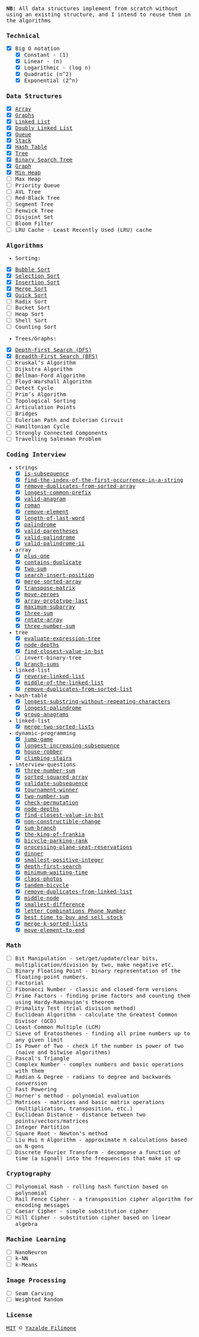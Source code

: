 <samp>

**NB:** All data structures implement from scratch without using an existing structure, and I intend to reuse them in the algorithms

### Technical

- [x] Big O notation
  - [x] Constant - (1)
  - [x] Linear - (n)
  - [x] Logarithmic - (log n)
  - [x] Quadratic (n^2)
  - [x] Exponential (2^n)

### Data Structures

- [x] [Array](/computer_science/data-structure/arrays/array.js)
- [x] [Graphs](/computer_science/data-structure/graphs/graph.js)
- [x] [Linked List](/computer_science/data-structure/linked-list/linked-list.js)
- [x] [Doubly Linked List](/computer_science/data-structure/linked-list/doubly-linked-list.js)
- [x] [Queue](/computer_science/data-structure/queue/queue.js)
- [x] [Stack](/computer_science/data-structure/stack/stack.js)
- [x] [Hash Table](/computer_science/data-structure/hash-table/hash-table.js)
- [x] [Tree](/computer_science/data-structure/tree/tree.js)
- [x] [Binary Search Tree](/computer_science/data-structure/tree/binary-search-tree.js)
- [x] [Graph](/computer_science/data-structure/graphs/graph.js)
- [x] [Min Heap](/computer_science/data-structure/heap/min-heap.js)
- [ ] Max Heap
- [ ] Priority Queue
- [ ] AVL Tree
- [ ] Red-Black Tree
- [ ] Segment Tree
- [ ] Fenwick Tree
- [ ] Disjoint Set
- [ ] Bloom Filter
- [ ] LRU Cache - Least Recently Used (LRU) cache

### Algorithms

- Sorting:

- [x] [Bubble Sort](/computer_science/algorithms/bubble-sort/bubble-sort.js)
- [x] [Selection Sort](/computer_science/algorithms/selection-sort/selection-sort.js)
- [x] [Insertion Sort](/computer_science/algorithms/insertion-sort/insertion-sort.js)
- [x] [Merge Sort](/computer_science/algorithms/merge-sort/merge-sort.js)
- [x] [Quick Sort](/computer_science/algorithms/quick-sort/quick-sort.js)
- [ ] Radix Sort
- [ ] Bucket Sort
- [ ] Heap Sort
- [ ] Shell Sort
- [ ] Counting Sort

- Trees/Graphs:

- [x] [Depth-First Search (DFS)](/computer_science/algorithms/graphs/depth-first-search/depth-first-search.js)
- [x] [Breadth-First Search (BFS)](/computer_science/algorithms/graphs/breadth-first-search/breadth-first-search.js)
- [ ] Kruskal’s Algorithm
- [ ] Dijkstra Algorithm
- [ ] Bellman-Ford Algorithm
- [ ] Floyd-Warshall Algorithm
- [ ] Detect Cycle
- [ ] Prim’s Algorithm
- [ ] Topological Sorting
- [ ] Articulation Points
- [ ] Bridges
- [ ] Eulerian Path and Eulerian Circuit
- [ ] Hamiltonian Cycle
- [ ] Strongly Connected Components
- [ ] Travelling Salesman Problem

### Coding Interview

- strings
  - [x] [is-subsequence](/coding_interviews/leetcode/easy/strings/is-subsequence.js)
  - [x] [find-the-index-of-the-first-occurrence-in-a-string](/coding_interviews/leetcode/easy/strings/find-the-index-of-the-first-occurrence-in-a-string.js)
  - [x] [remove-duplicates-from-sorted-array](/coding_interviews/leetcode/easy/strings/remove-duplicates-from-sorted-array.js)
  - [x] [longest-common-prefix](/coding_interviews/leetcode/easy/strings/longest-common-prefix.js)
  - [x] [valid-anagram](/coding_interviews/leetcode/easy/strings/valid-anagram.js)
  - [x] [roman](/coding_interviews/leetcode/easy/strings/roman.js)
  - [x] [remove-element](/coding_interviews/leetcode/easy/strings/remove-element.js)
  - [x] [length-of-last-word](/coding_interviews/leetcode/easy/strings/length-of-last-word.js)
  - [x] [palindrome](/coding_interviews/leetcode/easy/strings/palindrome.js)
  - [x] [valid-parentheses](/coding_interviews/leetcode/easy/strings/valid-parentheses.js)
  - [x] [valid-palindrome](/coding_interviews/leetcode/easy/strings/valid-palindrome.js)
  - [x] [valid-palindrome-ii](/coding_interviews/leetcode/easy/strings/valid-palindrome-ii.js)
- array
  - [x] [plus-one](/coding_interviews/leetcode/easy/array/plus-one.js)
  - [x] [contains-duplicate](/coding_interviews/leetcode/easy/array/contains-duplicate.js)
  - [x] [two-sum](/coding_interviews/leetcode/easy/array/two-sum.js)
  - [x] [search-insert-position](/coding_interviews/leetcode/easy/array/search-insert-position.js)
  - [x] [merge-sorted-array](/coding_interviews/leetcode/easy/array/merge-sorted-array.js)
  - [x] [transpose-matrix](/coding_interviews/leetcode/easy/array/transpose-matrix.js)
  - [x] [move-zeroes](/coding_interviews/leetcode/easy/array/move-zeroes.js)
  - [x] [array-prototype-last](/coding_interviews/leetcode/easy/array/array-prototype-last.js)
  - [x] [maximum-subarray](/coding_interviews/leetcode/easy/array/maximum-subarray.js)
  - [x] [three-sum](/coding_interviews/leetcode/easy/array/three-sum.js)
  - [x] [rotate-array](/coding_interviews/leetcode/easy/array/rotate-array.js)
  - [x] [three-number-sum](/coding_interviews/leetcode/easy/array/three-number-sum.js)
- tree
  - [x] [evaluate-expression-tree](/coding_interviews/leetcode/easy/tree/evaluate-expression-tree.js)
  - [x] [node-depths](/coding_interviews/leetcode/easy/tree/node-depths.js)
  - [x] [find-closest-value-in-bst](/coding_interviews/leetcode/easy/tree/find-closest-value-in-bst.js)
  - [ ] invert-binary-tree
  - [x] [branch-sums](/coding_interviews/leetcode/easy/tree/branch-sums.js)
- linked-list
  - [x] [reverse-linked-list](/coding_interviews/leetcode/easy/linked-list/reverse-linked-list.js)
  - [x] [middle-of-the-linked-list](/coding_interviews/leetcode/easy/linked-list/middle-of-the-linked-list.js)
  - [x] [remove-duplicates-from-sorted-list](/coding_interviews/leetcode/easy/linked-list/remove-duplicates-from-sorted-list.js)
- hash-table
  - [x] [longest-substring-without-repeating-characters](/coding_interviews/leetcode/easy/hash-table/longest-substring-without-repeating-characters.js)
  - [x] [longest-palindrome](/coding_interviews/leetcode/medium/strings/longest-palindrome.js)
  - [x] [group-anagrams](/coding_interviews/leetcode/medium/strings/group-anagrams.js)
- linked-list
  - [x] [merge-two-sorted-lists](/coding_interviews/leetcode/easy/linked-list/merge-two-sorted-lists.js)
- dynamic-programming
  - [x] [jump-game](/coding_interviews/leetcode/medium/dynamic-programming/jump-game.js)
  - [x] [longest-increasing-subsequence](/coding_interviews/leetcode/medium/dynamic-programming/longest-increasing-subsequence.js)
  - [x] [house-robber](/coding_interviews/leetcode/medium/dynamic-programming/house-robber.js)
  - [x] [climbing-stairs](/coding_interviews/leetcode/easy/dynamic-programming/climbing-stairs.js)
- interview-questions
  - [x] [three-number-sum](/coding_interviews/interview-questions/medium/three-number-sum.js)
  - [x] [sorted-squared-array](/coding_interviews/interview-questions/easy/sorted-squared-array.js)
  - [x] [validate-subsequence](/coding_interviews/interview-questions/easy/validate-subsequence.js)
  - [x] [tournament-winner](/coding_interviews/interview-questions/easy/tournament-winner.js)
  - [x] [two-number-sum](/coding_interviews/interview-questions/easy/two-number-sum.js)
  - [x] [check-permutation](/coding_interviews/interview-questions/easy/check-permutation.js)
  - [x] [node-depths](/coding_interviews/interview-questions/easy/node-depths.js)
  - [x] [find-closest-value-in-bst](/coding_interviews/interview-questions/easy/find-closest-value-in-bst.js)
  - [x] [non-constructible-change](/coding_interviews/interview-questions/easy/non-constructible-change.js)
  - [x] [sum-branch](/coding_interviews/interview-questions/easy/sum-branch.js)
  - [x] [the-king-of-frankia](/coding_interviews/codility/the-king-of-frankia.js)
  - [x] [bicycle-parking-rank](/coding_interviews/codility/bicycle-parking-rank.js)
  - [x] [processing-plane-seat-reservations](/coding_interviews/codility/processing-plane-seat-reservations.js)
  - [x] [dinner](/coding_interviews/codility/dinner.js)
  - [x] [smallest-positive-integer](/coding_interviews/codility/smallest-positive-integer.js)
  - [x] [depth-first-search](coding_interviews/interview-questions/easy/depth-first-search.js)
  - [x] [minimum-waiting-time](coding_interviews/interview-questions/easy/minimum-waiting-time.js)
  - [x] [class-photos](coding_interviews/interview-questions/easy/class-photos.js)
  - [x] [tandem-bicycle](coding_interviews/interview-questions/easy/tandem-bicycle.js)
  - [x] [remove-duplicates-from-linked-list](coding_interviews/interview-questions/easy/remove-duplicates-from-linked-list.js)
  - [x] [middle-node](coding_interviews/interview-questions/easy/middle-node.js)
  - [x] [smallest-difference](coding_interviews/interview-questions/easy/smallest-difference.js)
  - [x] [letter Combinations Phone Number](coding_interviews/leetcode/medium/letter-combinations-of-a-phone-number.js)
  - [x] [best time to buy and sell stock](coding_interviews/leetcode/easy/best-time-to-buy-and-sell-stock.js)
  - [x] [merge-k-sorted-lists](coding_interviews/leetcode/hard/merge-k-sorted-lists.js)
  - [x] [move-element-to-end](coding_interviews/interview-questions/medium/move-element-to-end.js)

### Math

- [ ] Bit Manipulation - set/get/update/clear bits, multiplication/division by two, make negative etc.
- [ ] Binary Floating Point - binary representation of the floating-point numbers.
- [ ] Factorial
- [ ] Fibonacci Number - classic and closed-form versions
- [ ] Prime Factors - finding prime factors and counting them using Hardy-Ramanujan's theorem
- [ ] Primality Test (trial division method)
- [ ] Euclidean Algorithm - calculate the Greatest Common Divisor (GCD)
- [ ] Least Common Multiple (LCM)
- [ ] Sieve of Eratosthenes - finding all prime numbers up to any given limit
- [ ] Is Power of Two - check if the number is power of two (naive and bitwise algorithms)
- [ ] Pascal's Triangle
- [ ] Complex Number - complex numbers and basic operations with them
- [ ] Radian & Degree - radians to degree and backwards conversion
- [ ] Fast Powering
- [ ] Horner's method - polynomial evaluation
- [ ] Matrices - matrices and basic matrix operations (multiplication, transposition, etc.)
- [ ] Euclidean Distance - distance between two points/vectors/matrices
- [ ] Integer Partition
- [ ] Square Root - Newton's method
- [ ] Liu Hui π Algorithm - approximate π calculations based on N-gons
- [ ] Discrete Fourier Transform - decompose a function of time (a signal) into the frequencies that make it up

### Cryptography

- [ ] Polynomial Hash - rolling hash function based on polynomial
- [ ] Rail Fence Cipher - a transposition cipher algorithm for encoding messages
- [ ] Caesar Cipher - simple substitution cipher
- [ ] Hill Cipher - substitution cipher based on linear algebra

### Machine Learning

- [ ] NanoNeuron
- [ ] k-NN
- [ ] k-Means

### Image Processing

- [ ] Seam Carving
- [ ] Weighted Random

### License

[MIT](https://github.com/yazaldefilimonepinto/algorithms/blob/main/LICENSE) © [Yazalde Filimone](https://www.linkedin.com/in/yazalde-filimone/)

</samp>
